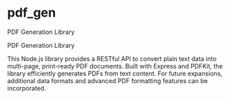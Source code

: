 # pdf_gen
PDF Generation Library 


PDF Generation Library

This Node.js library provides a RESTful API to convert plain text data into multi-page, print-ready PDF documents. 
Built with Express and PDFKit, the library efficiently generates PDFs from text content. For future expansions, additional data formats and advanced PDF formatting features can be incorporated. 
